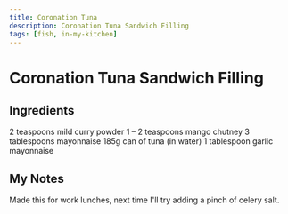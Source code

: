 ```yaml
---
title: Coronation Tuna
description: Coronation Tuna Sandwich Filling
tags: [fish, in-my-kitchen]
---
```


# Coronation Tuna Sandwich Filling

## Ingredients
2 teaspoons mild curry powder
1 – 2 teaspoons mango chutney
3 tablespoons mayonnaise
185g can of tuna (in water)
1 tablespoon garlic mayonnaise

## My Notes
Made this for work lunches, next time I'll try adding a pinch of celery salt.